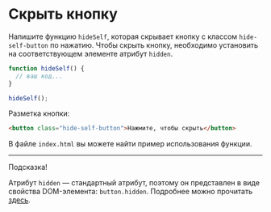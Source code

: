 # Скрыть кнопку

Напишите функцию `hideSelf`, которая скрывает кнопку с классом `hide-self-button` по нажатию. 
Чтобы скрыть кнопку, необходимо установить на соответствующем элементе атрибут `hidden`.

```js
function hideSelf() {
  // ваш код...
}

hideSelf();
```

Разметка кнопки:
```html
<button class="hide-self-button">Нажмите, чтобы скрыть</button>
```

В файле `index.html` вы можете найти пример использования функции.

***
Подсказка!

Атрибут `hidden` — стандартный атрибут, поэтому он представлен в виде свойства DOM-элемента: <code>button.hidden</code>. 
Подробнее можно прочитать [здесь](https://learn.javascript.ru/basic-dom-node-properties#svoystvo-hidden).
